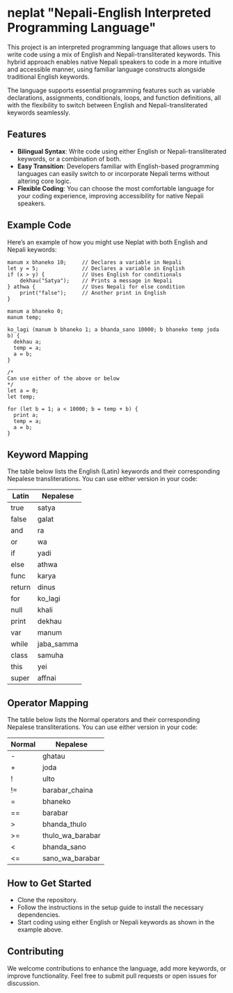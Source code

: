 # neplat "Nepali-English Interpreted Programming Language"

This project is an interpreted programming language that allows users to write code using a mix of English and Nepali-transliterated keywords. This hybrid approach enables native Nepali speakers to code in a more intuitive and accessible manner, using familiar language constructs alongside traditional English keywords.

The language supports essential programming features such as variable declarations, assignments, conditionals, loops, and function definitions, all with the flexibility to switch between English and Nepali-transliterated keywords seamlessly.

## **Features**

- **Bilingual Syntax**: Write code using either English or Nepali-transliterated keywords, or a combination of both.
- **Easy Transition**: Developers familiar with English-based programming languages can easily switch to or incorporate Nepali terms without altering core logic.
- **Flexible Coding**: You can choose the most comfortable language for your coding experience, improving accessibility for native Nepali speakers.

## **Example Code**

Here’s an example of how you might use Neplat with both English and Nepali keywords:

```plaintext
manum x bhaneko 10;     // Declares a variable in Nepali
let y = 5;              // Declares a variable in English
if (x > y) {            // Uses English for conditionals
    dekhau("Satya");    // Prints a message in Nepali
} athwa {               // Uses Nepali for else condition
    print("false");     // Another print in English
}
```

```plaintext
manum a bhaneko 0;
manum temp;

ko_lagi (manum b bhaneko 1; a bhanda_sano 10000; b bhaneko temp joda b) {
  dekhau a;
  temp = a;
  a = b;
}

/*
Can use either of the above or below
*/
let a = 0;
let temp;

for (let b = 1; a < 10000; b = temp + b) {
  print a;
  temp = a;
  a = b;
}
```

## Keyword Mapping

The table below lists the English (Latin) keywords and their corresponding Nepalese transliterations. You can use either version in your code:

| **Latin**     | **Nepalese**     |
|---------------|------------------|
| true          | satya            |
| false         | galat            |
| and           | ra               |
| or            | wa               |
| if            | yadi             |
| else          | athwa            |
| func          | karya            |
| return        | dinus            |
| for           | ko_lagi          |
| null          | khali            |
| print         | dekhau           |
| var           | manum            |
| while         | jaba_samma       |
| class         | samuha           |
| this          | yei              |
| super         | affnai           |

## Operator Mapping

The table below lists the Normal operators and their corresponding Nepalese transliterations. You can use either version in your code:

| **Normal**     | **Nepalese**     |
|---------------|------------------|
| -             | ghatau           |
| +             | joda             |
| !             | ulto             |
| !=            | barabar_chaina   |
| =             | bhaneko          |
| ==            | barabar          |
| >             | bhanda_thulo     |
| >=            | thulo_wa_barabar |
| <             | bhanda_sano      |
| <=            | sano_wa_barabar  |

## How to Get Started

- Clone the repository.
- Follow the instructions in the setup guide to install the necessary dependencies.
- Start coding using either English or Nepali keywords as shown in the example above.

## Contributing

We welcome contributions to enhance the language, add more keywords, or improve functionality. Feel free to submit pull requests or open issues for discussion.